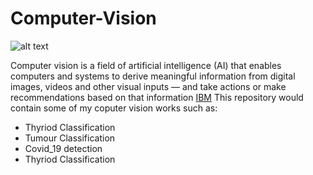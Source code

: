 # Computer-Vision

![alt text](https://media.premiumtimesng.com/wp-content/files/2021/11/Coronavirus-used-to-tell-the-story.jpg)

Computer vision is a field of artificial intelligence (AI) that enables computers and systems to derive meaningful information from digital images, videos and other visual inputs — and take actions or make recommendations based on that information [IBM](https://www.ibm.com/topics/computer-vision#:~:text=Computer%20vision%20is%20a%20field,recommendations%20based%20on%20that%20information)
This repository would contain some of my coputer vision works such as:
- Thyriod Classification
- Tumour Classification
- Covid_19 detection
- Thyriod Classification

